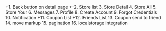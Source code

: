 +1. Back button on detail page
+-2. Store list
3. Store Detail
4. Store All
5. Store Your
6. Messages
7. Profile
8. Create Account
9. Forgot Credentials
10. Notification
+11. Coupon List
+12. Friends List
13. Coupon send to friend
14. move markup
15. pagination
16. localstorage integration
